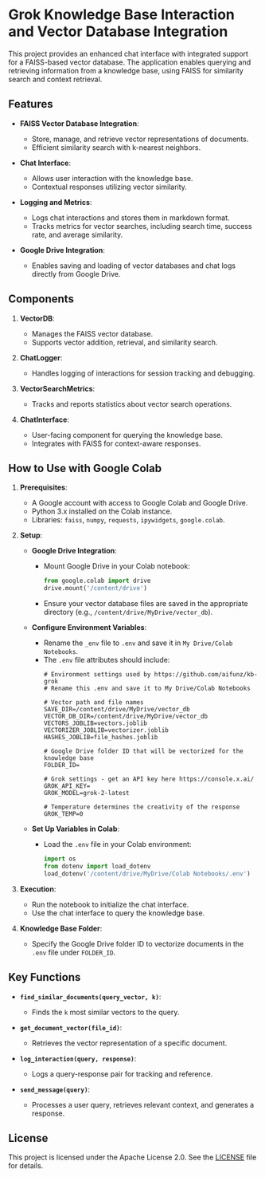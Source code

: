 
# Grok Knowledge Base Interaction and Vector Database Integration

This project provides an enhanced chat interface with integrated support for a FAISS-based vector database. The application enables querying and retrieving information from a knowledge base, using FAISS for similarity search and context retrieval.

## Features

- **FAISS Vector Database Integration**: 
  - Store, manage, and retrieve vector representations of documents.
  - Efficient similarity search with k-nearest neighbors.
  
- **Chat Interface**: 
  - Allows user interaction with the knowledge base.
  - Contextual responses utilizing vector similarity.
  
- **Logging and Metrics**:
  - Logs chat interactions and stores them in markdown format.
  - Tracks metrics for vector searches, including search time, success rate, and average similarity.

- **Google Drive Integration**:
  - Enables saving and loading of vector databases and chat logs directly from Google Drive.

## Components

1. **VectorDB**:
   - Manages the FAISS vector database.
   - Supports vector addition, retrieval, and similarity search.
   
2. **ChatLogger**:
   - Handles logging of interactions for session tracking and debugging.
   
3. **VectorSearchMetrics**:
   - Tracks and reports statistics about vector search operations.

4. **ChatInterface**:
   - User-facing component for querying the knowledge base.
   - Integrates with FAISS for context-aware responses.

## How to Use with Google Colab

1. **Prerequisites**:
   - A Google account with access to Google Colab and Google Drive.
   - Python 3.x installed on the Colab instance.
   - Libraries: `faiss`, `numpy`, `requests`, `ipywidgets`, `google.colab`.

2. **Setup**:
   - **Google Drive Integration**:
     - Mount Google Drive in your Colab notebook:
       ```python
       from google.colab import drive
       drive.mount('/content/drive')
       ```
     - Ensure your vector database files are saved in the appropriate directory (e.g., `/content/drive/MyDrive/vector_db`).

   - **Configure Environment Variables**:
     - Rename the `_env` file to `.env` and save it in `My Drive/Colab Notebooks`.
     - The `.env` file attributes should include:
       ```plaintext
       # Environment settings used by https://github.com/aifunz/kb-grok
       # Rename this .env and save it to My Drive/Colab Notebooks

       # Vector path and file names
       SAVE_DIR=/content/drive/MyDrive/vector_db
       VECTOR_DB_DIR=/content/drive/MyDrive/vector_db
       VECTORS_JOBLIB=vectors.joblib
       VECTORIZER_JOBLIB=vectorizer.joblib
       HASHES_JOBLIB=file_hashes.joblib

       # Google Drive folder ID that will be vectorized for the knowledge base
       FOLDER_ID=

       # Grok settings - get an API key here https://console.x.ai/
       GROK_API_KEY=
       GROK_MODEL=grok-2-latest

       # Temperature determines the creativity of the response
       GROK_TEMP=0
       ```

   - **Set Up Variables in Colab**:
     - Load the `.env` file in your Colab environment:
       ```python
       import os
       from dotenv import load_dotenv
       load_dotenv('/content/drive/MyDrive/Colab Notebooks/.env')
       ```

3. **Execution**:
   - Run the notebook to initialize the chat interface.
   - Use the chat interface to query the knowledge base.

4. **Knowledge Base Folder**:
   - Specify the Google Drive folder ID to vectorize documents in the `.env` file under `FOLDER_ID`.

## Key Functions

- **`find_similar_documents(query_vector, k)`**:
  - Finds the `k` most similar vectors to the query.
  
- **`get_document_vector(file_id)`**:
  - Retrieves the vector representation of a specific document.
  
- **`log_interaction(query, response)`**:
  - Logs a query-response pair for tracking and reference.

- **`send_message(query)`**:
  - Processes a user query, retrieves relevant context, and generates a response.

## License

This project is licensed under the Apache License 2.0. See the [LICENSE](https://www.apache.org/licenses/LICENSE-2.0) file for details.
